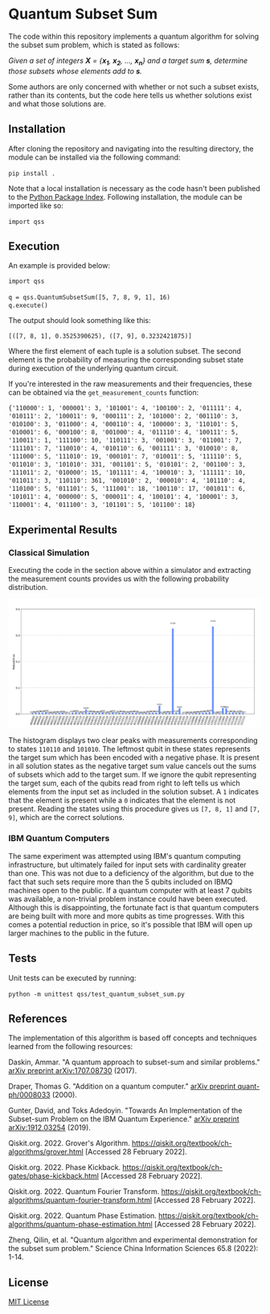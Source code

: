 # Quantum Subset Sum

The code within this repository implements a quantum algorithm for solving the subset sum problem, which is stated as follows:

<i>Given a set of integers <b>X</b> = {<b>x<sub>1</sub></b>, <b>x<sub>2</sub></b>, ..., <b>x<sub>n</sub></b>} and a target sum <b>s</b>, determine those subsets whose elements add to <b>s</b>.</i>

Some authors are only concerned with whether or not such a subset exists, rather than its contents, but the code here tells us whether solutions exist and what those solutions are.

## Installation

After cloning the repository and navigating into the resulting directory, the module can be installed via the following command:

`pip install .`

Note that a local installation is necessary as the code hasn't been published to the [Python Package Index](https://pypi.org/). Following installation, the module can be imported like so:

`import qss`

## Execution

An example is provided below:

```
import qss

q = qss.QuantumSubsetSum([5, 7, 8, 9, 1], 16)
q.execute()
```

The output should look something like this:

```
[([7, 8, 1], 0.3525390625), ([7, 9], 0.3232421875)]
```

Where the first element of each tuple is a solution subset. The second element is the probability of measuring the corresponding subset state during execution of the underlying quantum circuit.

If you're interested in the raw measurements and their frequencies, these can be obtained via the `get_measurement_counts` function:

```
{'110000': 1, '000001': 3, '101001': 4, '100100': 2, '011111': 4, '010111': 2, '100011': 9, '000111': 2, '101000': 2, '001110': 3, '010100': 3, '011000': 4, '000110': 4, '100000': 3, '110101': 5, '010001': 6, '000100': 8, '001000': 4, '011110': 4, '100111': 5, '110011': 1, '111100': 10, '110111': 3, '001001': 3, '011001': 7, '111101': 7, '110010': 4, '010110': 6, '001111': 3, '010010': 8, '111000': 5, '111010': 19, '000101': 7, '010011': 5, '111110': 5, '011010': 3, '101010': 331, '001101': 5, '010101': 2, '001100': 3, '111011': 2, '010000': 15, '101111': 4, '100010': 3, '111111': 10, '011011': 3, '110110': 361, '001010': 2, '000010': 4, '101110': 4, '110100': 5, '011101': 5, '111001': 18, '100110': 17, '001011': 6, '101011': 4, '000000': 5, '000011': 4, '100101': 4, '100001': 3, '110001': 4, '011100': 3, '101101': 5, '101100': 18}
```

## Experimental Results

### Classical Simulation

Executing the code in the section above within a simulator and extracting the measurement counts provides us with the following probability distribution.

![Measurement Counts](images/measurement_counts.png)

The histogram displays two clear peaks with measurements corresponding to states `110110` and `101010`. The leftmost qubit in these states represents the target sum which has been encoded with a negative phase. It is present in all solution states as the negative target sum value cancels out the sums of subsets which add to the target sum. If we ignore the qubit representing the target sum, each of the qubits read from right to left tells us which elements from the input set as included in the solution subset. A `1` indicates that the element is present while a `0` indicates that the element is not present. Reading the states using this procedure gives us `[7, 8, 1]` and `[7, 9]`, which are the correct solutions.

### IBM Quantum Computers

The same experiment was attempted using IBM's quantum computing infrastructure, but ultimately failed for input sets with cardinality greater than one. This was not due to a deficiency of the algorithm, but due to the fact that such sets require more than the 5 qubits included on IBMQ machines open to the public. If a quantum computer with at least 7 qubits was available, a non-trivial problem instance could have been executed. Although this is disappointing, the fortunate fact is that quantum computers are being built with more and more qubits as time progresses. With this comes a potential reduction in price, so it's possible that IBM will open up larger machines to the public in the future.

## Tests

Unit tests can be executed by running:

`python -m unittest qss/test_quantum_subset_sum.py`

## References

The implementation of this algorithm is based off concepts and techniques learned from the following resources:

Daskin, Ammar. "A quantum approach to subset-sum and similar problems." [arXiv preprint arXiv:1707.08730](https://arxiv.org/pdf/1707.08730) (2017).

Draper, Thomas G. "Addition on a quantum computer." [arXiv preprint quant-ph/0008033](https://arxiv.org/abs/quant-ph/0008033) (2000).

Gunter, David, and Toks Adedoyin. "Towards An Implementation of the Subset-sum Problem on the IBM Quantum Experience." [arXiv preprint arXiv:1912.03254](https://arxiv.org/pdf/1912.03254) (2019).

Qiskit.org. 2022. Grover's Algorithm. <https://qiskit.org/textbook/ch-algorithms/grover.html> [Accessed 28 February 2022].

Qiskit.org. 2022. Phase Kickback. <https://qiskit.org/textbook/ch-gates/phase-kickback.html> [Accessed 28 February 2022].

Qiskit.org. 2022. Quantum Fourier Transform. <https://qiskit.org/textbook/ch-algorithms/quantum-fourier-transform.html> [Accessed 28 February 2022].

Qiskit.org. 2022. Quantum Phase Estimation. <https://qiskit.org/textbook/ch-algorithms/quantum-phase-estimation.html> [Accessed 28 February 2022].

Zheng, Qilin, et al. "Quantum algorithm and experimental demonstration for the subset sum problem." Science China Information Sciences 65.8 (2022): 1-14.


## License

[MIT License](https://github.com/Qiskit/qiskit-terra/blob/main/LICENSE.txt)